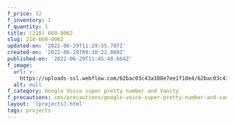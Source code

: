 ```yaml
---
f_price: 12
f_inventory: 1
f_quantity: 1
title: (210) 660-8062
slug: 210-660-8062
updated-on: '2022-06-29T11:29:55.707Z'
created-on: '2022-06-28T09:30:22.089Z'
published-on: '2022-06-29T11:45:48.664Z'
f_image:
  url: >-
    https://uploads-ssl.webflow.com/62bac03c43a108e7ee1f1de4/62bac03c43a1087e3b1f1e01_download1.png
  alt: null
f_category: Google Voice super pretty number and Vanity
f_precautions: cms/precautions/google-voice-super-pretty-number-and-vanity.md
layout: '[projects].html'
tags: projects
---
```



